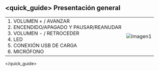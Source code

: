## <quick_guide> Presentación general

|  |  |
|:-------|:-------|
|1.	VOLUMEN + / AVANZAR <br> 2.	ENCENDIDO/APAGADO Y PAUSAR/REANUDAR <br> 3.	VOLUMEN - / RETROCEDER <br> 4.	LED <br> 5.	CONEXIÓN USB DE CARGA<br> 6.	MICRÓFONO <br>|![Imagen1](http://static.energysistem.com/images/manuals/39929/5410254065a58.jpg)|
</quick_guide>
